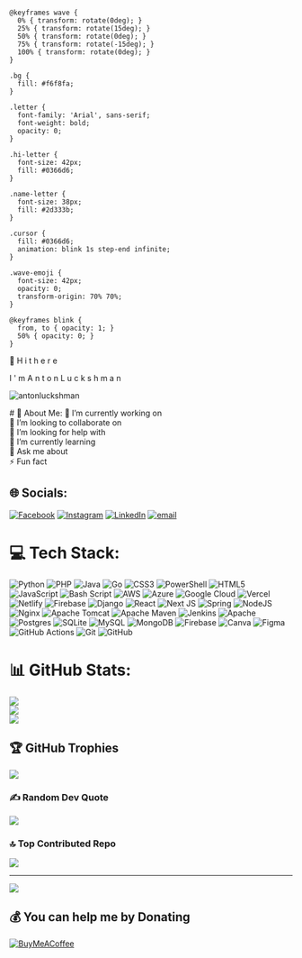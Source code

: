 <svg xmlns="http://www.w3.org/2000/svg" viewBox="0 0 800 200">
  <style>
    @keyframes fadeIn {
      0% { opacity: 0; }
      100% { opacity: 1; }
    }
    
    @keyframes wave {
      0% { transform: rotate(0deg); }
      25% { transform: rotate(15deg); }
      50% { transform: rotate(0deg); }
      75% { transform: rotate(-15deg); }
      100% { transform: rotate(0deg); }
    }
    
    .bg {
      fill: #f6f8fa;
    }
    
    .letter {
      font-family: 'Arial', sans-serif;
      font-weight: bold;
      opacity: 0;
    }
    
    .hi-letter {
      font-size: 42px;
      fill: #0366d6;
    }
    
    .name-letter {
      font-size: 38px;
      fill: #2d333b;
    }
    
    .cursor {
      fill: #0366d6;
      animation: blink 1s step-end infinite;
    }
    
    .wave-emoji {
      font-size: 42px;
      opacity: 0;
      transform-origin: 70% 70%;
    }
    
    @keyframes blink {
      from, to { opacity: 1; }
      50% { opacity: 0; }
    }
  </style>
  
  <!-- Background -->
  <rect class="bg" width="800" height="200" rx="10" ry="10"/>
  
  <!-- First text: "Hi there" with waving hand emoji -->
  <text x="220" y="80" class="wave-emoji" style="animation: fadeIn 0.3s ease-out forwards, wave 1.5s 3s infinite; animation-delay: 0.1s;">👋</text>
  <text x="270" y="80" class="letter hi-letter" style="animation: fadeIn 0.3s ease-out forwards; animation-delay: 0.3s;">H</text>
  <text x="295" y="80" class="letter hi-letter" style="animation: fadeIn 0.3s ease-out forwards; animation-delay: 0.6s;">i</text>
  <text x="310" y="80" class="letter hi-letter" style="animation: fadeIn 0.3s ease-out forwards; animation-delay: 0.9s;"> </text>
  <text x="325" y="80" class="letter hi-letter" style="animation: fadeIn 0.3s ease-out forwards; animation-delay: 1.2s;">t</text>
  <text x="340" y="80" class="letter hi-letter" style="animation: fadeIn 0.3s ease-out forwards; animation-delay: 1.5s;">h</text>
  <text x="360" y="80" class="letter hi-letter" style="animation: fadeIn 0.3s ease-out forwards; animation-delay: 1.8s;">e</text>
  <text x="380" y="80" class="letter hi-letter" style="animation: fadeIn 0.3s ease-out forwards; animation-delay: 2.1s;">r</text>
  <text x="395" y="80" class="letter hi-letter" style="animation: fadeIn 0.3s ease-out forwards; animation-delay: 2.4s;">e</text>
  
  <!-- Second text: "I'm Anton Luckshman" -->
  <text x="200" y="130" class="letter name-letter" style="animation: fadeIn 0.3s ease-out forwards; animation-delay: 3.0s;">I</text>
  <text x="210" y="130" class="letter name-letter" style="animation: fadeIn 0.3s ease-out forwards; animation-delay: 3.2s;">'</text>
  <text x="220" y="130" class="letter name-letter" style="animation: fadeIn 0.3s ease-out forwards; animation-delay: 3.4s;">m</text>
  <text x="250" y="130" class="letter name-letter" style="animation: fadeIn 0.3s ease-out forwards; animation-delay: 3.6s;"> </text>
  <text x="265" y="130" class="letter name-letter" style="animation: fadeIn 0.3s ease-out forwards; animation-delay: 3.8s;">A</text>
  <text x="290" y="130" class="letter name-letter" style="animation: fadeIn 0.3s ease-out forwards; animation-delay: 4.0s;">n</text>
  <text x="310" y="130" class="letter name-letter" style="animation: fadeIn 0.3s ease-out forwards; animation-delay: 4.2s;">t</text>
  <text x="325" y="130" class="letter name-letter" style="animation: fadeIn 0.3s ease-out forwards; animation-delay: 4.4s;">o</text>
  <text x="345" y="130" class="letter name-letter" style="animation: fadeIn 0.3s ease-out forwards; animation-delay: 4.6s;">n</text>
  <text x="365" y="130" class="letter name-letter" style="animation: fadeIn 0.3s ease-out forwards; animation-delay: 4.8s;"> </text>
  <text x="380" y="130" class="letter name-letter" style="animation: fadeIn 0.3s ease-out forwards; animation-delay: 5.0s;">L</text>
  <text x="400" y="130" class="letter name-letter" style="animation: fadeIn 0.3s ease-out forwards; animation-delay: 5.2s;">u</text>
  <text x="420" y="130" class="letter name-letter" style="animation: fadeIn 0.3s ease-out forwards; animation-delay: 5.4s;">c</text>
  <text x="440" y="130" class="letter name-letter" style="animation: fadeIn 0.3s ease-out forwards; animation-delay: 5.6s;">k</text>
  <text x="460" y="130" class="letter name-letter" style="animation: fadeIn 0.3s ease-out forwards; animation-delay: 5.8s;">s</text>
  <text x="475" y="130" class="letter name-letter" style="animation: fadeIn 0.3s ease-out forwards; animation-delay: 6.0s;">h</text>
  <text x="495" y="130" class="letter name-letter" style="animation: fadeIn 0.3s ease-out forwards; animation-delay: 6.2s;">m</text>
  <text x="525" y="130" class="letter name-letter" style="animation: fadeIn 0.3s ease-out forwards; animation-delay: 6.4s;">a</text>
  <text x="545" y="130" class="letter name-letter" style="animation: fadeIn 0.3s ease-out forwards; animation-delay: 6.6s;">n</text>
  
  <!-- Typing cursor -->
  <rect x="565" y="115" width="3" height="25" class="cursor">
    <animate attributeName="x" values="395,565" dur="3s" begin="2.4s" fill="freeze" />
  </rect>
  
  <!-- Decorative elements -->
  <circle cx="150" cy="50" r="8" fill="#0366d6" opacity="0">
    <animate attributeName="opacity" from="0" to="0.7" dur="0.5s" begin="1s" fill="freeze" />
    <animate attributeName="r" values="8;12;8" dur="3s" repeatCount="indefinite" begin="1s" />
  </circle>
  <circle cx="650" cy="150" r="10" fill="#6f42c1" opacity="0">
    <animate attributeName="opacity" from="0" to="0.7" dur="0.5s" begin="2s" fill="freeze" />
    <animate attributeName="r" values="10;15;10" dur="3s" repeatCount="indefinite" begin="2s" />
  </circle>
  <circle cx="700" cy="70" r="6" fill="#ea4aaa" opacity="0">
    <animate attributeName="opacity" from="0" to="0.7" dur="0.5s" begin="3s" fill="freeze" />
    <animate attributeName="r" values="6;9;6" dur="2.5s" repeatCount="indefinite" begin="3s" />
  </circle>
  <circle cx="100" cy="130" r="7" fill="#2188ff" opacity="0">
    <animate attributeName="opacity" from="0" to="0.7" dur="0.5s" begin="4s" fill="freeze" />
    <animate attributeName="r" values="7;11;7" dur="2.2s" repeatCount="indefinite" begin="4s" />
  </circle>
</svg>

<p align="left"> <img src="https://komarev.com/ghpvc/?username=antonluckshman&label=Profile%20views&color=0e75b6&style=flat" alt="antonluckshman" /> </p>
# 💫 About Me:
🔭 I’m currently working on<br>👯 I’m looking to collaborate on<br>🤝 I’m looking for help with<br>🌱 I’m currently learning<br>💬 Ask me about<br>⚡ Fun fact


## 🌐 Socials:
[![Facebook](https://img.shields.io/badge/Facebook-%231877F2.svg?logo=Facebook&logoColor=white)](https://facebook.com/profile.php?id=100090531630192) [![Instagram](https://img.shields.io/badge/Instagram-%23E4405F.svg?logo=Instagram&logoColor=white)](https://instagram.com/antonluckshman) [![LinkedIn](https://img.shields.io/badge/LinkedIn-%230077B5.svg?logo=linkedin&logoColor=white)](https://linkedin.com/in/anton-luckshman-53121a265) [![email](https://img.shields.io/badge/Email-D14836?logo=gmail&logoColor=white)](mailto:antonluckshman2@gmail.com) 

# 💻 Tech Stack:
![Python](https://img.shields.io/badge/python-3670A0?style=for-the-badge&logo=python&logoColor=ffdd54) ![PHP](https://img.shields.io/badge/php-%23777BB4.svg?style=for-the-badge&logo=php&logoColor=white) ![Java](https://img.shields.io/badge/java-%23ED8B00.svg?style=for-the-badge&logo=openjdk&logoColor=white) ![Go](https://img.shields.io/badge/go-%2300ADD8.svg?style=for-the-badge&logo=go&logoColor=white) ![CSS3](https://img.shields.io/badge/css3-%231572B6.svg?style=for-the-badge&logo=css3&logoColor=white) ![PowerShell](https://img.shields.io/badge/PowerShell-%235391FE.svg?style=for-the-badge&logo=powershell&logoColor=white) ![HTML5](https://img.shields.io/badge/html5-%23E34F26.svg?style=for-the-badge&logo=html5&logoColor=white) ![JavaScript](https://img.shields.io/badge/javascript-%23323330.svg?style=for-the-badge&logo=javascript&logoColor=%23F7DF1E) ![Bash Script](https://img.shields.io/badge/bash_script-%23121011.svg?style=for-the-badge&logo=gnu-bash&logoColor=white) ![AWS](https://img.shields.io/badge/AWS-%23FF9900.svg?style=for-the-badge&logo=amazon-aws&logoColor=white) ![Azure](https://img.shields.io/badge/azure-%230072C6.svg?style=for-the-badge&logo=microsoftazure&logoColor=white) ![Google Cloud](https://img.shields.io/badge/GoogleCloud-%234285F4.svg?style=for-the-badge&logo=google-cloud&logoColor=white) ![Vercel](https://img.shields.io/badge/vercel-%23000000.svg?style=for-the-badge&logo=vercel&logoColor=white) ![Netlify](https://img.shields.io/badge/netlify-%23000000.svg?style=for-the-badge&logo=netlify&logoColor=#00C7B7) ![Firebase](https://img.shields.io/badge/firebase-%23039BE5.svg?style=for-the-badge&logo=firebase) ![Django](https://img.shields.io/badge/django-%23092E20.svg?style=for-the-badge&logo=django&logoColor=white) ![React](https://img.shields.io/badge/react-%2320232a.svg?style=for-the-badge&logo=react&logoColor=%2361DAFB) ![Next JS](https://img.shields.io/badge/Next-black?style=for-the-badge&logo=next.js&logoColor=white) ![Spring](https://img.shields.io/badge/spring-%236DB33F.svg?style=for-the-badge&logo=spring&logoColor=white) ![NodeJS](https://img.shields.io/badge/node.js-6DA55F?style=for-the-badge&logo=node.js&logoColor=white) ![Nginx](https://img.shields.io/badge/nginx-%23009639.svg?style=for-the-badge&logo=nginx&logoColor=white) ![Apache Tomcat](https://img.shields.io/badge/apache%20tomcat-%23F8DC75.svg?style=for-the-badge&logo=apache-tomcat&logoColor=black) ![Apache Maven](https://img.shields.io/badge/Apache%20Maven-C71A36?style=for-the-badge&logo=Apache%20Maven&logoColor=white) ![Jenkins](https://img.shields.io/badge/jenkins-%232C5263.svg?style=for-the-badge&logo=jenkins&logoColor=white) ![Apache](https://img.shields.io/badge/apache-%23D42029.svg?style=for-the-badge&logo=apache&logoColor=white) ![Postgres](https://img.shields.io/badge/postgres-%23316192.svg?style=for-the-badge&logo=postgresql&logoColor=white) ![SQLite](https://img.shields.io/badge/sqlite-%2307405e.svg?style=for-the-badge&logo=sqlite&logoColor=white) ![MySQL](https://img.shields.io/badge/mysql-4479A1.svg?style=for-the-badge&logo=mysql&logoColor=white) ![MongoDB](https://img.shields.io/badge/MongoDB-%234ea94b.svg?style=for-the-badge&logo=mongodb&logoColor=white) ![Firebase](https://img.shields.io/badge/firebase-a08021?style=for-the-badge&logo=firebase&logoColor=ffcd34) ![Canva](https://img.shields.io/badge/Canva-%2300C4CC.svg?style=for-the-badge&logo=Canva&logoColor=white) ![Figma](https://img.shields.io/badge/figma-%23F24E1E.svg?style=for-the-badge&logo=figma&logoColor=white) ![GitHub Actions](https://img.shields.io/badge/github%20actions-%232671E5.svg?style=for-the-badge&logo=githubactions&logoColor=white) ![Git](https://img.shields.io/badge/git-%23F05033.svg?style=for-the-badge&logo=git&logoColor=white) ![GitHub](https://img.shields.io/badge/github-%23121011.svg?style=for-the-badge&logo=github&logoColor=white)
# 📊 GitHub Stats:
![](https://github-readme-stats.vercel.app/api?username=antonLukshman&theme=radical&hide_border=false&include_all_commits=true&count_private=true)<br/>
![](https://nirzak-streak-stats.vercel.app/?user=antonLukshman&theme=radical&hide_border=false)<br/>
![](https://github-readme-stats.vercel.app/api/top-langs/?username=antonLukshman&theme=radical&hide_border=false&include_all_commits=true&count_private=true&layout=compact)

## 🏆 GitHub Trophies
![](https://github-profile-trophy.vercel.app/?username=antonLukshman&theme=radical&no-frame=false&no-bg=true&margin-w=4)

### ✍️ Random Dev Quote
![](https://quotes-github-readme.vercel.app/api?type=horizontal&theme=radical)

### 🔝 Top Contributed Repo
![](https://github-contributor-stats.vercel.app/api?username=antonLukshman&limit=5&theme=dark&combine_all_yearly_contributions=true)

---
[![](https://visitcount.itsvg.in/api?id=antonLukshman&icon=0&color=0)](https://visitcount.itsvg.in)

  ## 💰 You can help me by Donating
  [![BuyMeACoffee](https://img.shields.io/badge/Buy%20Me%20a%20Coffee-ffdd00?style=for-the-badge&logo=buy-me-a-coffee&logoColor=black)](https://buymeacoffee.com/buymeacoffee.com/antonluckshman) 

  
<!-- Proudly created with GPRM ( https://gprm.itsvg.in ) -->

